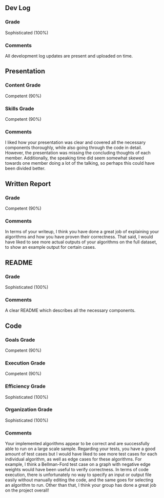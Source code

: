 ## **Dev Log**
### Grade 
Sophisticated (100%)
### Comments
All development log updates are present and uploaded on time.

## **Presentation** 
### Content Grade
Competent (90%)
### Skills Grade
Competent (90%)
### Comments
I liked how your presentation was clear and covered all the necessary components thoroughly, while also going through the code in detail. However, the presentation was missing the concluding thoughts of each member. Additionally, the speaking time did seem somewhat skewed towards one member doing a lot of the talking, so perhaps this could have been divided better.

## **Written Report**
### Grade
Competent (90%)
### Comments
In terms of your writeup, I think you have done a great job of explaining your algorithms and how you have proven their correctness. That said, I would have liked to see more actual outputs of your algorithms on the full dataset, to show an example output for certain cases. 

## **README** 
### Grade
Sophisticated (100%)
### Comments
A clear README which describes all the necessary components.

## **Code** 
### Goals Grade
Competent (90%)
### Execution Grade
Competent (90%)
### Efficiency Grade
Sophisticated (100%)
### Organization Grade
Sophisticated (100%)
### Comments
Your implemented algorithms appear to be correct and are successfully able to run on a large scale sample. Regarding your tests, you have a good amount of test cases but I would have liked to see more test cases for each individual algorithm, as well as edge cases for these algorithms. For example, I think a Bellman-Ford test case on a graph with negative edge weights would have been useful to verify correctness. In terms of code execution, there is unfortunately no way to specify an input or output file easily without manually editing the code, and the same goes for selecting an algorithm to run. Other than that, I think your group has done a great job on the project overall!
